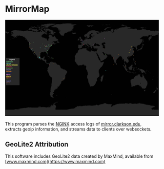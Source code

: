 # MirrorMap

![](mirrormap.png)

This program parses the [NGINX](https://nginx.org/en/) access logs of [mirror.clarkson.edu](https://mirror.clarkson.edu), extracts geoip information, and streams data to clients over websockets.

## GeoLite2 Attribution

This software includes GeoLite2 data created by MaxMind, available from [www.maxmind.com](https://www.maxmind.com)